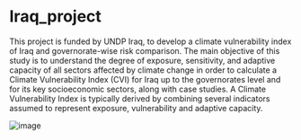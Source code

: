 # Iraq_project
This project is funded by UNDP Iraq, to develop a climate vulnerability index of Iraq and governorate-wise risk comparison.
The main objective of this study is to understand the degree of exposure, sensitivity, and adaptive capacity of all sectors affected by climate change in order to calculate a Climate Vulnerability Index (CVI) for Iraq up to the governorates level and for its key socioeconomic sectors, along with case studies. A Climate Vulnerability Index is typically derived by combining several indicators assumed to represent exposure, vulnerability and adaptive capacity. 


![image](https://github.com/user-attachments/assets/6d9a0be6-da39-4474-8084-1e140fc4bfb1)



